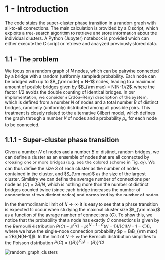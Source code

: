 # 1 - Introduction

The code stuies the super-cluster phase transition in a random graph with all-to-all connections. The main calculation is provided by a C script, which exploits a tree-search algorithm to retrieve and store information about the individual clusters. A Python (Jupyter) notebook is provided which can either execute the C script or retrieve and analyzed previously stored data.

## 1.1 - The problem

We focus on a random graph of $N$ nodes, which can be pairwise connected by a bridge with a random (uniformly sampled) probability. Each node can be bridged with up to $B_{\rm node} = N-1$ nodes, leading to a maximum amount of posible bridges given by $B_{\rm max} = N(N-1)/2$, where the factor $1/2$ avoids the double counting of identical bridges. In our implementation, we consider a Erdős–Rényi description of the system, which is defined from a number $N$ of nodes and a total number $B$ of distinct bridges, randomly (uniformly) distributed among all possible pairs. This treatment is closely related to the alternative Gilbert model, which defines the graph through a number $N$ of nodes and a probability $p_n$ for each node to be connected.

## 1.1.1 - Super-cluster phase transition
Given a number $N$ of nodes and a number $B$ of distinct, random bridges, we can define a cluster as an ensemble of nodes that are all connected by crossing one or more bridges (e.g. see the colored scheme in Fig. $a_1$). We can thus define the size $S$ of each cluster as the number of nodes contained in the cluster, and $S_{\rm max}$ as the size of the largest cluster. Similalry we can define the average number of connections per node as $\langle C \rangle=2B/N$, which is nothing more than the number of distinct bridges counted twice (since each bridge increases the number of connections of two distinct nodes) and normalized by the number of nodes.

In the thermodinamic limit of $N\to \infty$ it is easy to see that a phase transition is expected to occur when studying the maximal cluster size $S_{\rm max}$ as a function of the avrage number of connections $\langle C \rangle$. To show this, we notice that the probability that a node has exactly $C$ connections is given by the Bernoulli distribution $P(C) =  p^C (1-p)^{N-1-C} (N-1)!/ [C!(N-1-C)!]$, where we have the single-node connection probability $p = B/B_{\rm max} = 2B/[N(N-1)]$. In the limit of $N\to \infty$ the Bernoulli distribution simplifies to the Poisson distribution $P(C)\approx \{\langle B\rangle\}^C e^\{-\langle B\rangle\} / C!$




![random_graph_clusters](https://github.com/user-attachments/assets/d94fa873-b5e0-4257-9151-e8485bea0b25)

